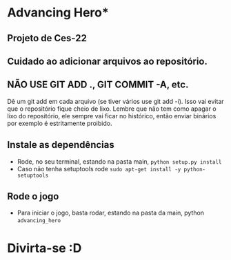 Advancing Hero*
============================================

Projeto de Ces-22
-----------------------

Cuidado ao adicionar arquivos ao repositório.
---------------------------------------------

NÃO USE GIT ADD ., GIT COMMIT -A, etc.
--------------------------------------

Dê um git add em cada arquivo (se tiver vários use git add -i). Isso vai evitar que o repositório fique cheio de lixo. 
Lembre que não tem como apagar o lixo do repositório, ele sempre vai ficar no histórico, então enviar binários por 
exemplo é estritamente proibido.


## Instale as dependências

- Rode, no seu terminal, estando na pasta main, `python setup.py install`
- Caso não tenha  setuptools rode `sudo apt-get install -y python-setuptools`

## Rode o jogo

- Para iniciar o jogo, basta rodar, estando na pasta da main, python `advancing_hero`

Divirta-se :D
=================
